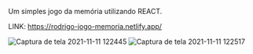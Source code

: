 Um simples jogo da memória utilizando REACT. 

LINK: https://rodrigo-jogo-memoria.netlify.app/

![Captura de tela 2021-11-11 122445](https://user-images.githubusercontent.com/88912748/141323969-7187e210-ad5d-4299-ba90-be98dbddc503.png)
![Captura de tela 2021-11-11 122517](https://user-images.githubusercontent.com/88912748/141323975-978bf819-9f74-4101-9ce3-293fa73c6f12.png)
